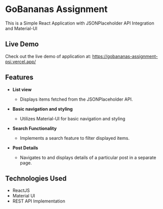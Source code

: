 # GoBananas Assignment

This is a Simple React Application with JSONPlaceholder API Integration and Material-UI

## Live Demo

Check out the live demo of application at: https://gobananas-assignment-psi.vercel.app/

## Features

- **List view**

  - Displays items fetched from the JSONPlaceholder API.

- **Basic navigation and styling**

  - Utilizes Material-UI for basic navigation and styling

- **Search Functionality**

  - Implements a search feature to filter displayed items.

- **Post Details**

  - Navigates to and displays details of a particular post in a separate page.

## Technologies Used

- ReactJS
- Material UI
- REST API Implementation
